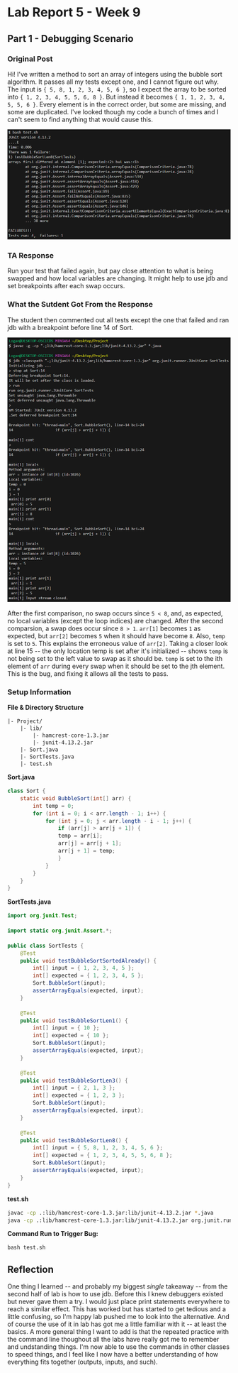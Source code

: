 # Lab Report 5 - Week 9
## Part 1 - Debugging Scenario

### Original Post
Hi! I've written a method to sort an array of integers using the bubble sort algorithm.
It passes all my tests except one, and I cannot figure out why. The input is `{ 5, 8, 1, 2, 3, 4, 5, 6 }`, so I expect the array to be sorted into `{ 1, 2, 3, 4, 5, 5, 6, 8 }`.
But instead it becomes `{ 1, 1, 2, 3, 4, 5, 5, 6 }`. Every element is in the correct order, but some are missing, and some are duplicated.
I've looked though my code a bunch of times and I can't seem to find anything that would cause this.

![test results](resources/lab-9/test-results.png)

### TA Response
Run your test that failed again, but pay close attention to what is being swapped and how local variables are changing.
It might help to use jdb and set breakpoints after each swap occurs.

### What the Sutdent Got From the Response
The student then commented out all tests except the one that failed and ran jdb with a breakpoint before line 14 of Sort.

![screenshot of jdb running](resources/lab-9/debug.png)

After the first comparison, no swap occurs since `5 < 8`, and, as expected, no local variables (except the loop indices) are changed.
After the second comparsion, a swap does occur since `8 > 1`. `arr[1]` becomes `1` as expected, but `arr[2]` becomes `5` when it should have become `8`.
Also, `temp` is set to `5`. This explains the erroneous value of `arr[2]`.
Taking a closer look at line 15 -- the only location temp is set after it's initialized -- shows `temp` is not being set to the left value to swap as it should be.
`temp` is set to the ith element of `arr` during every swap when it should be set to the jth element.
This is the bug, and fixing it allows all the tests to pass.

### Setup Information

**File & Directory Structure**
```
|- Project/
    |- lib/
        |- hamcrest-core-1.3.jar
        |- junit-4.13.2.jar
    |- Sort.java
    |- SortTests.java
    |- test.sh
```

**Sort.java**
```java
class Sort {
    static void BubbleSort(int[] arr) {
        int temp = 0;
        for (int i = 0; i < arr.length - 1; i++) {
            for (int j = 0; j < arr.length - i - 1; j++) {
                if (arr[j] > arr[j + 1]) {
                temp = arr[i];
                arr[j] = arr[j + 1];
                arr[j + 1] = temp;
                }
            }
        }
    }
}
```

**SortTests.java**
```java
import org.junit.Test;

import static org.junit.Assert.*;

public class SortTests {
    @Test
    public void testBubbleSortSortedAlready() {
        int[] input = { 1, 2, 3, 4, 5 };
        int[] expected = { 1, 2, 3, 4, 5 };
        Sort.BubbleSort(input);
        assertArrayEquals(expected, input);
    }

    @Test
    public void testBubbleSortLen1() {
        int[] input = { 10 };
        int[] expected = { 10 };
        Sort.BubbleSort(input);
        assertArrayEquals(expected, input);
    }

    @Test
    public void testBubbleSortLen3() {
        int[] input = { 2, 1, 3 };
        int[] expected = { 1, 2, 3 };
        Sort.BubbleSort(input);
        assertArrayEquals(expected, input);
    }

    @Test
    public void testBubbleSortLen8() {
        int[] input = { 5, 8, 1, 2, 3, 4, 5, 6 };
        int[] expected = { 1, 2, 3, 4, 5, 5, 6, 8 };
        Sort.BubbleSort(input);
        assertArrayEquals(expected, input);
    }
}
```

**test.sh**
```sh
javac -cp .:lib/hamcrest-core-1.3.jar:lib/junit-4.13.2.jar *.java
java -cp .:lib/hamcrest-core-1.3.jar:lib/junit-4.13.2.jar org.junit.runner.JUnitCore sortTests
```

**Command Run to Trigger Bug:**
```
bash test.sh
```

## Reflection
One thing I learned -- and probably my biggest *single* takeaway -- from the second half of lab is how to use jdb.
Before this I knew debuggers existed but never gave them a try.
I would just place print statements everywhere to reach a similar effect.
This has worked but has started to get tedious and a little confusing, so I'm happy lab pushed me to look into the alternative.
And of course the use of it in lab has got me a little familiar with it -- at least the basics.
A more general thing I want to add is that the repeated practice with the command line thoughout all the labs have really got me to remember and undstanding things.
I'm now able to use the commands in other classes to speed things, and I feel like I now have a better understanding of how everything fits together (outputs, inputs, and such).
